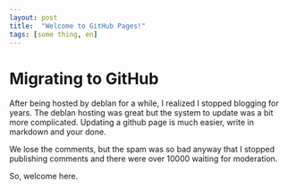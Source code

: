 ```yaml
---
layout: post
title:  "Welcome to GitHub Pages!"
tags: [some thing, en]
---
```


# Migrating to GitHub

After being hosted by deblan for a while, I realized I stopped
blogging for years. The deblan hosting was great but the system to
update was a bit more complicated. Updating a github page is much
easier, write in markdown and your done.

We lose the comments, but the spam was so bad anyway that I stopped
publishing comments and there were over 10000 waiting for moderation.

So, welcome here.